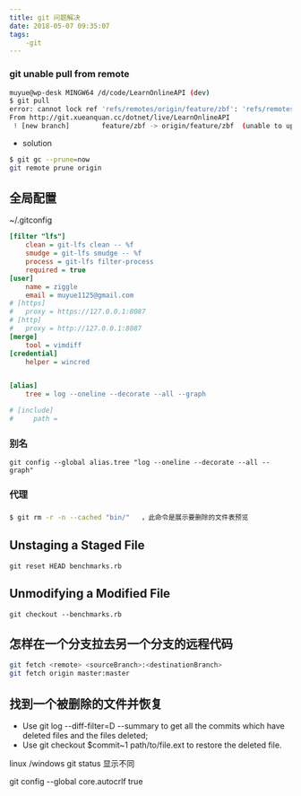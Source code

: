 ```yaml
---
title: git 问题解决
date: 2018-05-07 09:35:07
tags:
    -git
---
```


### git unable pull from remote 
```sh
muyue@wp-desk MINGW64 /d/code/LearnOnlineAPI (dev)
$ git pull
error: cannot lock ref 'refs/remotes/origin/feature/zbf': 'refs/remotes/origin/feature/zbf/Notice' exists; cannot create 'refs/remotes/origin/feature/zbf'
From http://git.xueanquan.cc/dotnet/live/LearnOnlineAPI
 ! [new branch]        feature/zbf -> origin/feature/zbf  (unable to update local ref)
```

- solution
```sh
$ git gc --prune=now
git remote prune origin
```
## 全局配置
~/.gitconfig
```ini
[filter "lfs"]
	clean = git-lfs clean -- %f
	smudge = git-lfs smudge -- %f
	process = git-lfs filter-process
	required = true
[user]
	name = ziggle
	email = muyue1125@gmail.com
# [https]
# 	proxy = https://127.0.0.1:8087
# [http]
# 	proxy = http://127.0.0.1:8087
[merge]
	tool = vimdiff
[credential]
	helper = wincred


[alias]
	tree = log --oneline --decorate --all --graph

# [include]
#     path = 

```

### 别名 

```
git config --global alias.tree "log --oneline --decorate --all --graph"
```



### 代理



### 
```sh
$ git rm -r -n --cached "bin/"   ，此命令是展示要删除的文件表预览
```

## Unstaging a Staged File

```git
git reset HEAD benchmarks.rb
```

## Unmodifying a Modified File

```git
git checkout --benchmarks.rb
```
## 怎样在一个分支拉去另一个分支的远程代码

```sh
git fetch <remote> <sourceBranch>:<destinationBranch>
git fetch origin master:master
```



## 找到一个被删除的文件并恢复

- Use git log --diff-filter=D --summary to get all the commits which have deleted files and the files deleted;
- Use git checkout $commit~1 path/to/file.ext to restore the deleted file.


linux /windows git status 显示不同

git config --global core.autocrlf true